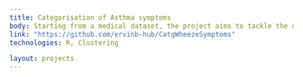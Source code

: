 ```yaml
---
title: Categorisation of Asthma symptoms 
body: Starting from a medical dataset, the project aims to tackle the discovery of subcategories of asthma. It is an attempt to analyse the cluster-ability of the data and find the algorithm that provides the neatest possible distinction.
link: "https://github.com/ervinb-hub/CatgWheezeSymptoms"
technologies: R, Clustering

layout: projects 
---
```


